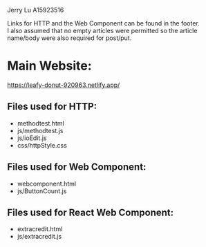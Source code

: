 Jerry Lu A15923516
    
Links for HTTP and the Web Component can be found in the footer.  
I also assumed that no empty articles were permitted so the article name/body were also required for post/put.
    
# Main Website:  
https://leafy-donut-920963.netlify.app/
    
## Files used for HTTP:  
* methodtest.html  
* js/methodtest.js  
* js/ioEdit.js  
* css/httpStyle.css
    
## Files used for Web Component:
* webcomponent.html  
* js/ButtonCount.js
    
## Files used for React Web Component:
* extracredit.html  
* js/extracredit.js